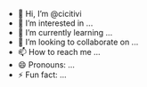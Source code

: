 - 👋 Hi, I’m @cicitivi
- 👀 I’m interested in ...
- 🌱 I’m currently learning ...
- 💞️ I’m looking to collaborate on ...
- 📫 How to reach me ...
- 😄 Pronouns: ...
- ⚡ Fun fact: ...

<!---
cicitivi/cicitivi is a ✨ special ✨ repository because its `README.md` (this file) appears on your GitHub profile.
You can click the Preview link to take a look at your changes.
--->
